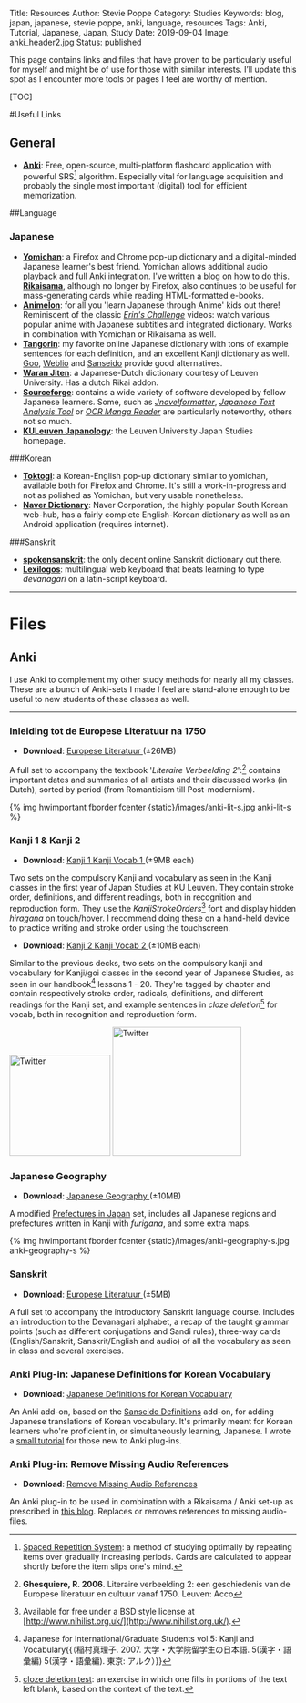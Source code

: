Title: Resources
Author: Stevie Poppe
Category: Studies
Keywords: blog, japan, japanese, stevie poppe, anki, language, resources
Tags: Anki, Tutorial, Japanese, Japan, Study
Date: 2019-09-04
Image: anki_header2.jpg
Status: published


<!-- PELICAN_BEGIN_SUMMARY -->
This page contains links and files that have proven to be particularly useful for myself and might be of use for those with similar interests. I’ll update this spot as I encounter more tools or pages I feel are worthy of mention.
<!-- PELICAN_END_SUMMARY -->

[TOC]

#Useful Links

## General

* **[Anki](http://ankisrs.net/)**: Free, open-source, multi-platform flashcard application with powerful SRS[^1] algorithm. Especially vital for language acquisition and probably the single most important (digital) tool for efficient memorization.

##Language

### Japanese

* **[Yomichan](https://foosoft.net/projects/yomichan/)**: a Firefox and Chrome pop-up dictionary and a digital-minded Japanese learner's best friend. Yomichan allows additional audio playback and full Anki integration. I've written a [blog](https://steviepoppe.net/blog/2019/04/a-quick-guide-on-using-anki-5-an-efficient-vocab-mining-set-up-with-anki-and-rikaisama-yomichan/) on how to do this. **[Rikaisama](https://steviepoppe.net/blog/2016/09/a-quick-guide-on-using-anki-2-an-efficient-vocab-mining-set-up-with-anki-and-rikaisama/)**, although no longer by Firefox, also continues to be useful for mass-generating cards while reading HTML-formatted e-books.
* **[Animelon](http://animelon.com/)**: for all you 'learn Japanese through Anime' kids out there! Reminiscent of the classic *[Erin's Challenge](https://www.erin.ne.jp/en/)* videos: watch various popular anime with Japanese subtitles and integrated dictionary. Works in combination with Yomichan or Rikaisama as well.
* **[Tangorin](http://tangorin.com/kanji/)**: my favorite online Japanese dictionary with tons of example sentences for each definition, and an excellent Kanji dictionary as well. [Goo](http://dictionary.goo.ne.jp), [Weblio](http://www.weblio.jp) and [Sanseido](http://www.sanseido.net) provide good alternatives.
* **[Waran Jiten](http://japansnederlandswoordenboek.org/index.php/Hoofdpagina)**: a Japanese-Dutch dictionary courtesy of Leuven University. Has a dutch Rikai addon.
* **[Sourceforge](https://sourceforge.net/directory/home-education/edlanguage/os:windows/?q=Japanese)**: contains a wide variety of software developed by fellow Japanese learners. Some, such as *[Jnovelformatter](https://sourceforge.net/projects/jnovelformatter/?source=directory)*, *[Japanese Text Analysis Tool](https://sourceforge.net/projects/japanesetextana/?source=directory)* or *[OCR Manga Reader](https://sourceforge.net/projects/ocrmangareaderforandroid/)* are particularly noteworthy, others not so much.
* **[KULeuven Japanology](http://japanologie.arts.kuleuven.be/)**: the Leuven University Japan Studies homepage. <i class="icon-smile"></i>

###Korean

* **[Toktogi](http://www.toktogi.com/)**: a Korean-English pop-up dictionary similar to yomichan, available both for Firefox and Chrome. It's still a work-in-progress and not as polished as Yomichan, but very usable nonetheless.
* **[Naver Dictionary](http://endic.naver.com/?sLn=en)**: Naver Corporation, the highly popular South Korean web-hub, has a fairly complete English-Korean dictionary as well as an Android application (requires internet).

###Sanskrit

* **[spokensanskrit](http://spokensanskrit.de/)**: the only decent online Sanskrit dictionary out there.
* **[Lexilogos](http://www.lexilogos.com/keyboard/sanskrit_devanagari.htm)**: multilingual web keyboard that beats learning to type *devanagari* on a latin-script keyboard.

---

# Files

## Anki

I use Anki to complement my other study methods for nearly all my classes. These are a bunch of Anki-sets I made I feel are stand-alone enough to be useful to new students of these classes as well.

---

### Inleiding tot de Europese Literatuur na 1750

* **Download**: [Europese Literatuur <i class="icon-download-alt"></i>](https://www.dropbox.com/s/yf2hdqxyqobqr60/Europese_Literatuur.apkg?dl=0)  (±26MB)

A full set to accompany the textbook '*Literaire Verbeelding 2*':[^3] contains important dates and summaries of all artists and their discussed works (in Dutch), sorted by period (from Romanticism till Post-modernism).

{% img hwimportant fborder fcenter {static}/images/anki-lit-s.jpg anki-lit-s %}

### Kanji 1 & Kanji 2

* **Download**: [Kanji 1 <i class="icon-download-alt"></i>](https://www.dropbox.com/s/83w2rsrack9ohs0/Kanji_1.apkg?dl=0) [Kanji Vocab 1 <i class="icon-download-alt"></i>](https://www.dropbox.com/s/2885777i70qfr15/Kanji_woordenschat_1.apkg?dl=0) (±9MB each)

Two sets on the compulsory Kanji and vocabulary as seen in the Kanji classes in the first year of Japan Studies at KU Leuven. They contain stroke order, definitions, and different readings, both in recognition and reproduction form. They use the *KanjiStrokeOrders*[^4] font and display hidden *hiragana* on touch/hover. I recommend doing these on a hand-held device to practice writing and stroke order using the touchscreen.

* **Download**: [Kanji 2 <i class="icon-download-alt"></i>](https://www.dropbox.com/s/3hvl2unaghb375l/Kanji_2.apkg?dl=0) [Kanji Vocab 2 <i class="icon-download-alt"></i>](https://www.dropbox.com/s/x4dlldq95x3x8rj/Kanji_woordenschat_2.apkg?dl=0) (±10MB each)

Similar to the previous decks, two sets on the compulsory kanji and vocabulary for Kanji/goi classes in the second year of Japanese Studies, as seen in our handbook[^5] lessons 1 - 20. They're tagged by chapter and contain respectively stroke order, radicals, definitions, and different readings for the Kanji set, and example sentences in *cloze deletion*[^6] for vocab, both in recognition and reproduction form.

<p alt="twitter" class="hwimportant center">
<img alt="Twitter" src="{static}/images/anki-kanji-s.jpg" style="width: 177px !important;" class="fborder">
<img alt="Twitter" src="{static}/images/anki-kanjivoc-s.jpg" style="width: 226px !important;" class="fborder">
</p>

### Japanese Geography

* **Download**: [Japanese Geography <i class="icon-download-alt"></i>](https://www.dropbox.com/s/95bkr3ce4iqkhxi/Europese_literatuur.apkg?dl=0)  (±10MB)

A modified [Prefectures in Japan](https://ankiweb.net/shared/info/856922372) set, includes all Japanese regions and prefectures written in Kanji with *furigana*, and some extra maps.

{% img hwimportant fborder fcenter {static}/images/anki-geography-s.jpg anki-geography-s %}

### Sanskrit

* **Download**: [Europese Literatuur <i class="icon-download-alt"></i>](https://www.dropbox.com/s/s7j93uhe6ozn7w8/Sanskrit.apkg?dl=0)  (±5MB)

A full set to accompany the introductory Sanskrit language course. Includes an introduction to the Devanagari alphabet, a recap of the taught grammar points (such as different conjugations and Sandi rules), three-way cards (English/Sanskrit, Sanskrit/English and audio) of all the vocabulary as seen in class and several exercises.

### Anki Plug-in: Japanese Definitions for Korean Vocabulary

* **Download**: [Japanese Definitions for Korean Vocabulary <i class="icon-download-alt"></i>](https://ankiweb.net/shared/info/553926167)

An Anki add-on, based on the [Sanseido Definitions](https://ankiweb.net/shared/info/1967553085) add-on, for adding Japanese translations of Korean vocabulary. It's primarily meant for Korean learners who're proficient in, or simultaneously learning, Japanese. I wrote a [small tutorial](https://steviepoppe.net/blog/2016/10/anki-add-on-japanese-translations-for-korean-vocabulary/) for those new to Anki plug-ins.

### Anki Plug-in: Remove Missing Audio References

* **Download**: [Remove Missing Audio References <i class="icon-download-alt"></i>](https://ankiweb.net/shared/info/1328067109)

An Anki plug-in to be used in combination with a Rikaisama / Anki set-up as prescribed in [this blog](https://steviepoppe.net/blog/2016/09/a-quick-guide-on-using-anki-2-an-efficient-vocab-mining-set-up-with-anki-and-rikaisama/). Replaces or removes references to missing audio-files.

[^footnote]: Image taken from the 2012 Japanese animated film Wolf Children by Mamoru Hosoda, used under Fair Use doctrine.
[^1]: [Spaced Repetition System](https://en.wikipedia.org/wiki/Spaced_repetition): a method of studying optimally by repeating items over gradually increasing periods. Cards are calculated to appear shortly before the item slips one's mind.
[^3]: **Ghesquiere, R. 2006**. Literaire verbeelding 2: een geschiedenis van de Europese literatuur en cultuur vanaf 1750. Leuven: Acco
[^4]: Available for free under a BSD style license at [http://www.nihilist.org.uk/](http://www.nihilist.org.uk/).
[^5]: Japanese for International/Graduate Students vol.5: Kanji and Vocabulary{{（稲村真理子. 2007. 大学・大学院留学生の日本語. 5(漢字・語彙編) 5(漢字・語彙編). 東京: アルク）}}
[^6]: [cloze deletion test](https://en.wikipedia.org/wiki/Cloze_test): an exercise in which one fills in portions of the text left blank, based on the context of the text.